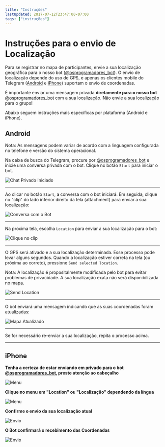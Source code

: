 ```yaml
---
title: "Instruções"
lastUpdated: 2017-07-12T23:47:00-07:00
tags: ["instruções"]
---
```


# Instruções para o envio de Localização

Para se registrar no mapa de participantes, envie a sua localização geográfica
para o nosso bot ([@osprogramadores_bot](https://t.me/osprogramadores_bot)).  O
envio de localização depende do uso de GPS, e apenas os clientes mobile do
Telegram ([Android](#android) e [iPhone](#iphone)) suportam o envio de coordenadas.

É importante enviar uma mensagem privada **diretamente para o nosso bot**
[@osprogramadores_bot](https://t.me/osprogramadores_bot) com a sua localização.
Não envie a sua localização para o grupo!

Abaixo seguem instruções mais específicas por plataforma (Android e iPhone).

## Android

Nota: As mensagens podem variar de acordo com a linguagem configurada no
telefone e versão do sistema operacional.

Na caixa de busca do Telegram, procure por
[@osprogramadores_bot](https://t.me/osprogramadores_bot) e inicie uma conversa
privada com o bot. Clique no botão `Start` para iniciar o bot.

![Chat Privado Iniciado](/img/instrucoes/android-01.jpg)

---

Ao clicar no botão `Start`, a conversa com o bot iniciará. Em seguida, clique
no "clip" do lado inferior direito da tela (attachment) para enviar a sua
localização:

![Conversa com o Bot](/img/instrucoes/android-02.jpg)

---

Na proxima tela, escolha `Location` para enviar a sua localização para o bot:

![Clique no clip](/img/instrucoes/android-03.jpg)

---

O GPS será ativado e a sua localização determinada. Esse processo pode levar alguns segundos.
Quando a localização estiver correta na tela (ou próxima ao correto), pressione `Send selected location`.

Nota: A localização é propositalmente modificada pelo bot para evitar problemas de privacidade.
A sua localização exata não será disponibilizada no mapa.

![Send Location](/img/instrucoes/android-04.jpg)

---

O bot enviará uma mensagem indicando que as suas coordenadas foram atualizadas:

![Mapa Atualizado](/img/instrucoes/android-05.jpg)

---

Se for necessário re-enviar a sua localização, repita o processo acima.

---


## iPhone

**Tenha a certeza de estar enviando em privado para o bot [@osprogramadores_bot](https://t.me/osprogramadores_bot), preste atenção ao cabeçalho**

![Menu](/img/instrucoes/iPhone1.jpg)


**Clique no menu em "Location" ou "Localização" dependendo da língua**


![Menu](/img/instrucoes/iPhone3.jpg)


**Confirme o envio da sua localização atual**

![Envio](/img/instrucoes/iPhone2.jpg)


**O Bot confirmará o recebimento das Coordenadas**

![Envio](/img/instrucoes/iPhone4.jpg)
